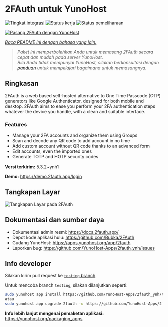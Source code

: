 <!--
N.B.: README ini dibuat secara otomatis oleh <https://github.com/YunoHost/apps/tree/master/tools/readme_generator>
Ini TIDAK boleh diedit dengan tangan.
-->

# 2FAuth untuk YunoHost

[![Tingkat integrasi](https://dash.yunohost.org/integration/2fauth.svg)](https://ci-apps.yunohost.org/ci/apps/2fauth/) ![Status kerja](https://ci-apps.yunohost.org/ci/badges/2fauth.status.svg) ![Status pemeliharaan](https://ci-apps.yunohost.org/ci/badges/2fauth.maintain.svg)

[![Pasang 2FAuth dengan YunoHost](https://install-app.yunohost.org/install-with-yunohost.svg)](https://install-app.yunohost.org/?app=2fauth)

*[Baca README ini dengan bahasa yang lain.](./ALL_README.md)*

> *Paket ini memperbolehkan Anda untuk memasang 2FAuth secara cepat dan mudah pada server YunoHost.*  
> *Bila Anda tidak mempunyai YunoHost, silakan berkonsultasi dengan [panduan](https://yunohost.org/install) untuk mempelajari bagaimana untuk memasangnya.*

## Ringkasan

2FAuth is a web based self-hosted alternative to One Time Passcode (OTP) generators like Google Authenticator, designed for both mobile and desktop.
2FAuth aims to ease you perform your 2FA authentication steps whatever the device you handle, with a clean and suitable interface.

### Features

- Manage your 2FA accounts and organize them using Groups
- Scan and decode any QR code to add account in no time
- Add custom account without QR code thanks to an advanced form
- Edit accounts, even the imported ones
- Generate TOTP and HOTP security codes

**Versi terkirim:** 5.3.2~ynh1

**Demo:** <https://demo.2fauth.app/login>

## Tangkapan Layar

![Tangkapan Layar pada 2FAuth](./doc/screenshots/screenshot.png)

## Dokumentasi dan sumber daya

- Dokumentasi admin resmi: <https://docs.2fauth.app/>
- Depot kode aplikasi hulu: <https://github.com/Bubka/2FAuth>
- Gudang YunoHost: <https://apps.yunohost.org/app/2fauth>
- Laporkan bug: <https://github.com/YunoHost-Apps/2fauth_ynh/issues>

## Info developer

Silakan kirim pull request ke [`testing` branch](https://github.com/YunoHost-Apps/2fauth_ynh/tree/testing).

Untuk mencoba branch `testing`, silakan dilanjutkan seperti:

```bash
sudo yunohost app install https://github.com/YunoHost-Apps/2fauth_ynh/tree/testing --debug
atau
sudo yunohost app upgrade 2fauth -u https://github.com/YunoHost-Apps/2fauth_ynh/tree/testing --debug
```

**Info lebih lanjut mengenai pemaketan aplikasi:** <https://yunohost.org/packaging_apps>
